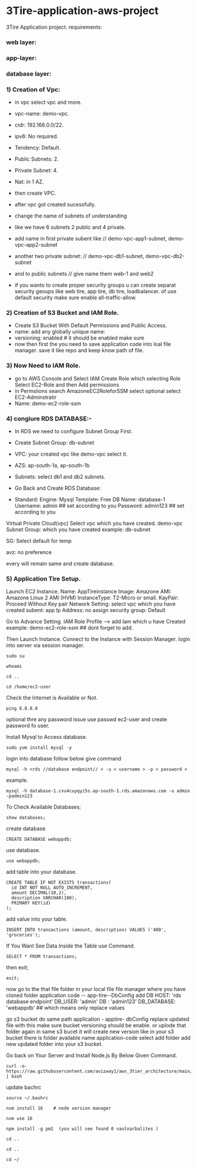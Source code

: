 #                                                    3Tire-application-aws-project

3Tire Application project.
requirements:
### web layer:   
### app-layer:
### database layer: 

### 1) Creation of Vpc:
- in vpc select vpc and more.
- vpc-name: demo-vpc.
- cidr: 192.168.0.0/22.
- ipv6: No required.
- Tendency: Default.
- Public Subnets: 2.
- Private Subnet: 4.
- Nat: in 1 AZ.
- then create VPC.


- after vpc got created sucessfully.
- change the name of subnets of understanding
- like we have 6 subnets 2 public and 4 private.
- add name in first private subent like //  demo-vpc-app1-subnet, demo-vpc-app2-subnet
- another two private subnet: // demo-vpc-db1-subnet, demo-vpc-db2-subnet 
- and to public subnets // give name them web-1 and web2

- if you wanto to create proper security groups u can create separat security geoups like web tire, app tire, db tire, loadbalancer.
  of use default security make sure enable all-traffic-allow.


### 2) Creation of S3 Bucket and IAM Role.
- Create S3 Bucket With Default Permissions and Public Access.
- name: add any globally unique name:
- versioning: enabled # it should be enabled make sure
- now then first the you need to save application code into loal file manager. save it like repo and keep know path of file.

### 3) Now Need to IAM Role.
- go to AWS Console and Select IAM Create Role which selecting Role Select EC2-Role and then Add permissions 
- in Permsiions search AmazoneEC2RoleforSSM select optional select EC2-Adminstratir 
- Name: demo-ec2-role-ssm

### 4) congiure RDS DATABASE:-
- In RDS we need to configure Subnet Group First.
- Create Subnet Group: db-subnet
- VPC: your created vpc like demo-vpc select it.
- AZS: ap-south-1a, ap-south-1b
- Subnets: select db1 and db2 subnets.

- Go Back and Create RDS Database:
- Standard:
Engine: Mysql
Template: Free 
DB Name: database-1
Username: admin       ## set according to you
Password:  admin123  ## set according to you

Virtual Private Cloud(vpc)
Select vpc which you have created.  demo-vpc
Subnet Group: which you have created  example: db-subnet

SG: Select default for temp 

avz: no preference

every will remain same and create database.

### 5) Application Tire Setup.
Launch EC2 Instance.
Name: AppTireinstance
Image: Amazone 
AMI: Amazone Linux 2 AMI (HVM)
InstanceType: T2-Micro or small.
KayPair: Proceed Without Key pair
Network Setting:  select vpc which you have created 
subent: app
Ip Address: no assign 
security group: Default 


Go to Advance Setting.
IAM Role Profile  --> add Iam which u have Created  example: demo-ec2-role-ssm   ## dont forget to add.

Then Launch Instance.
Connect to the Instance with Session Manager.
login into server via session manager.
```
sudo su
```
```
whoami
```
```
cd ..
```
```
cd /home/ec2-user
```
Check the Internet is Available or Not.
```
ping 8.8.8.8
```
optional thre any password issue use passwd ec2-user and create password fo user.

Install Mysql to Access database.
```
sudo yum install mysql -y 

```

login into database follow below give command

```
mysql -h <rds //database endpoint// > -u < username > -p < password >

```
example.
```
mysql -h database-1.cvu4cuyqyi5s.ap-south-1.rds.amazonaws.com -u admin -padmin123
```

To Check Available Databases;
```
show databases;  
```
create database
```
CREATE DATABASE webappdb;

```

use database.
```
use webappdb;
```

add table into your database.
```
CREATE TABLE IF NOT EXISTS transactions(
  id INT NOT NULL AUTO_INCREMENT, 
  amount DECIMAL(10,2), 
  description VARCHAR(100), 
  PRIMARY KEY(id)
);

```

add value into your table.
```
INSERT INTO transactions (amount, description) VALUES ('400', 'groceries');

```

If You Want See Data Inside the Table use Command.
```
SELECT * FROM transactions;
```

then exit;
```
exit;
```

now go to the that file folder in your local file file manager where you have cloned 
folder application code -- app-tire--DbConfig
add DB HOST: 'rds database endpoint'
DB_USER: 'admin'
DB : 'admin123'
DB_DATABASE: 'webappdb'   ## which means only replace values

go s3 bucket do same path application - apptire- dbConfig replace updated file with this make sure bucket versioning should be enable.
or uplode that folder again in same s3 bucet it will create new version like in your s3 bucket there is folder available name application-code
select add folder add new updated folder into your s3 bucket.

Go back on Your Server and Install Node.js By Below Given Command.

```
curl -o- https://raw.githubusercontent.com/avizway1/aws_3tier_architecture/main/install.sh | bash
```
update bachrc
```
source ~/.bashrc
```
```
nvm install 16    # node version manager
```
```
nvm use 16
```
```
npm install -g pm2  (you will see found 0 vaulnarbalites )
```
```
cd ..
```
```
cd ..
```
```
cd ~/
```



```




















